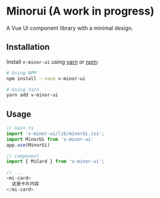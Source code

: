 # Minorui (A work in progress)
A Vue UI component library with a minimal design. 

## Installation
Install `v-minor-ui` using [yarn](https://yarnpkg.com/) or [npm](https://www.npmjs.com/):

```bash
# Using NPM
npm install --save v-minor-ui

# Using Yarn
yarn add v-minor-ui
```
## Usage
```js
// main.ts
import 'v-minor-ui/lib/minorUi.css';
import MinorUi from 'v-minor-ui'
app.use(MinorUi)

// component
import { MiCard } from 'v-minor-ui';

// ...
<mi-card>
  这是卡片内容
</mi-card>
```
